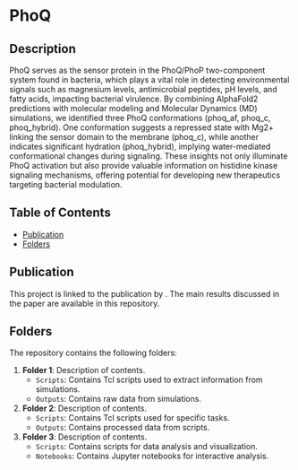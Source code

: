 # PhoQ

## Description
PhoQ serves as the sensor protein in the PhoQ/PhoP two-component system found in bacteria, which plays a vital role in detecting environmental signals such as magnesium levels, antimicrobial peptides, pH levels, and fatty acids, impacting bacterial virulence. By combining AlphaFold2 predictions with molecular modeling and Molecular Dynamics (MD) simulations, we identified three PhoQ conformations (phoq_af, phoq_c, phoq_hybrid). One conformation suggests a repressed state with Mg2+ linking the sensor domain to the membrane (phoq_c), while another indicates significant hydration (phoq_hybrid), implying water-mediated conformational changes during signaling. These insights not only illuminate PhoQ activation but also provide valuable information on histidine kinase signaling mechanisms, offering potential for developing new therapeutics targeting bacterial modulation.

## Table of Contents
- [Publication](#publication)
- [Folders](#folders)

## Publication
This project is linked to the publication *<Add Publication Title>* by <Authors>. The main results discussed in the paper are available in this repository.

## Folders
The repository contains the following folders:
1. **Folder 1**: Description of contents.
    - `Scripts`: Contains Tcl scripts used to extract information from simulations.
    - `Outputs`: Contains raw data from simulations.
2. **Folder 2**: Description of contents.
    - `Scripts`: Contains Tcl scripts used for specific tasks.
    - `Outputs`: Contains processed data from scripts.
3. **Folder 3**: Description of contents.
    - `Scripts`: Contains scripts for data analysis and visualization.
    - `Notebooks`: Contains Jupyter notebooks for interactive analysis.
